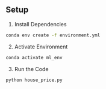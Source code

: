 ## Setup
1. Install Dependencies
```bash
conda env create -f environment.yml
```
2. Activate Environment
```bash
conda activate ml_env
```
3. Run the Code
```bash
python house_price.py
```

